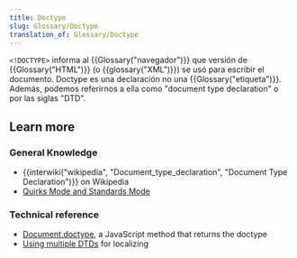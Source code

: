 ```yaml
---
title: Doctype
slug: Glossary/Doctype
translation_of: Glossary/Doctype
---
```


`<!DOCTYPE>` informa al {{Glossary("navegador")}} que versión de {{Glossary("HTML")}} (o {{glossary("XML")}}) se usó para escribir el documento. Doctype es una declaración no una {{Glossary("etiqueta")}}. Además, podemos referirnos a ella como "document type declaration" o por las siglas "DTD".

## Learn more

### General Knowledge

- {{interwiki("wikipedia", "Document_type_declaration", "Document Type Declaration")}} on Wikipedia
- [Quirks Mode and Standards Mode](/en-US/docs/Quirks_Mode_and_Standards_Mode)

### Technical reference

- [Document.doctype](/en-US/docs/Web/API/Document/doctype), a JavaScript method that returns the doctype
- [Using multiple DTDs](/en-US/docs/Using_multiple_DTDs) for localizing
